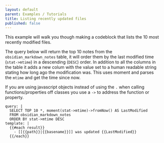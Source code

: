 ```yaml
---
layout: default
parent: Examples / Tutorials
title: Listing recently updated files
published: false
---
```


This example will walk you though making a codeblock that lists the 10 most recently modified files.

The query below will return the top 10 notes from the `obsidian_markdown_notes` table, it will order them by the last modified time (`stat->mtime`) in a descending (`DESC`) order. In addition to all the columns in the table it adds a new colum with the value set to a human readable string stating how long ago the modification was. This uses moment and parses the `mtime` and get the time since now.

If you are using javascript objects instead of using the `.` when calling functions/properties off classes you use a `->` to address the function or property.

```qatt
query: |
  SELECT TOP 10 *, moment(stat->mtime)->fromNow() AS LastModified
  FROM obsidian_markdown_notes
  ORDER BY stat->mtime DESC
template: |
  {{#each result}}
    - [[{{path}}|{{basename}}]] was updated {{LastModified}}
  {{/each}}
```
